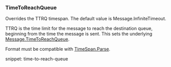 
### TimeToReachQueue

Overrides the TTRQ timespan. The default value is Message.InfiniteTimeout.

TTRQ is the time limit for the message to reach the destination queue, beginning from the time the message is sent. This sets the underlying [Message.TimeToReachQueue](https://msdn.microsoft.com/en-us/library/system.messaging.message.timetoreachqueue). 

Format must be compatible with [TimeSpan.Parse](https://msdn.microsoft.com/en-us/library/se73z7b9). 
 
snippet: time-to-reach-queue

